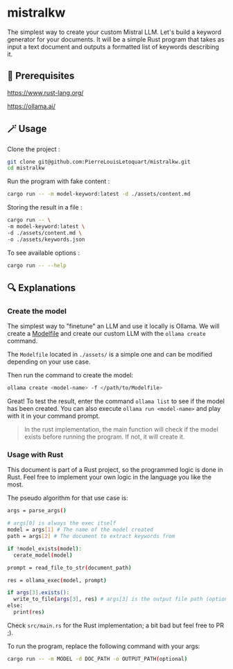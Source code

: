 # mistralkw

The simplest way to create your custom Mistral LLM. Let's build a keyword generator for your documents. It will be a simple Rust program that takes as input a text document and outputs a formatted list of keywords describing it.

## 🔗 Prerequisites

https://www.rust-lang.org/

https://ollama.ai/

## 🪄 Usage

Clone the project :

```bash
git clone git@github.com:PierreLouisLetoquart/mistralkw.git
cd mistralkw
```

Run the program with fake content :

```bash
cargo run -- -m model-keyword:latest -d ./assets/content.md
```

Storing the result in a file :

```bash
cargo run -- \
-m model-keyword:latest \
-d ./assets/content.md \
-o ./assets/keywords.json
```

To see available options :

```bash
cargo run -- --help
```

## 🔍 Explanations

### Create the model

The simplest way to "finetune" an LLM and use it locally is Ollama. We will create a [Modelfile](https://github.com/ollama/ollama/blob/main/docs/modelfile.md) and create our custom LLM with the `ollama create` command.

The `Modelfile` located in `./assets/` is a simple one and can be modified depending on your use case.

Then run the command to create the model:

```bash
ollama create <model-name> -f </path/to/Modelfile>
```

Great! To test the result, enter the command `ollama list` to see if the model has been created. You can also execute `ollama run <model-name>` and play with it in your command prompt.

> In the rust implementation, the main function will check if the model exists before running the program. If not, it will create it.

### Usage with Rust

This document is part of a Rust project, so the programmed logic is done in Rust. Feel free to implement your own logic in the language you like the most.

The pseudo algorithm for that use case is:

```bash
args = parse_args()

# args[0] is always the exec itself
model = args[1] # The name of the model created
path = args[2] # The document to extract keywords from

if !model_exists(model):
  cerate_model(model)

prompt = read_file_to_str(document_path)

res = ollama_exec(model, prompt)

if args[3].exists():
  write_to_file(args[3], res) # args[3] is the output file path (optional)
else:
  print(res)
```

Check `src/main.rs` for the Rust implementation; a bit bad but feel free to PR ;).

To run the program, replace the following command with your args:

```bash
cargo run -- -m MODEL -d DOC_PATH -o OUTPUT_PATH(optional)
```
